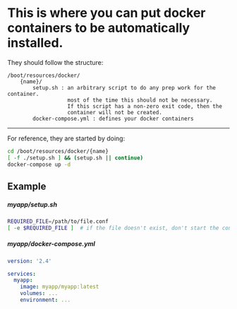 # This is where you can put docker containers to be automatically installed.

They should follow the structure:

```
/boot/resources/docker/
    {name}/
        setup.sh : an arbitrary script to do any prep work for the container.
                   most of the time this should not be necessary.
                   If this script has a non-zero exit code, then the
                   container will not be created.
        docker-compose.yml : defines your docker containers
```


---
For reference, they are started by doing:
```bash
cd /boot/resources/docker/{name}
[ -f ./setup.sh ] && (setup.sh || continue)
docker-compose up -d
```

## Example

##### myapp/setup.sh
```bash
REQUIRED_FILE=/path/to/file.conf
[ -e $REQUIRED_FILE ]  # if the file doesn't exist, don't start the container
```
##### myapp/docker-compose.yml
```yaml
version: '2.4'

services:
  myapp:
    image: myapp/myapp:latest
    volumes: ...
    environment: ...

```
